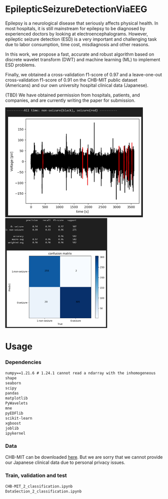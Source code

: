 # EpilepticSeizureDetectionViaEEG
Epilepsy is a neurological disease that seriously affects physical health. In most hospitals, it is still mainstream for epilepsy to be diagnosed by experienced doctors by looking at electroencephalograms. However, epileptic seizure detection (ESD) is a very important and challenging task due to labor consumption, time cost, misdiagnosis and other reasons.

In this work, we propose a fast, accurate and robust algorithm based on discrete wavelet transform (DWT) and machine learning (ML) to implement ESD problems.

Finally, we obtained a cross-validation f1-score of 0.97 and a leave-one-out cross-validation f1-score of 0.91 on the CHB-MIT public dataset (Americans) and our own university hospital clinical data (Japanese).

(TBD) We have obtained permission from hospitals, patients, and companies, and are currently writing the paper for submission. 

<img src = './result/2.png' alt='drawing' height='350'/>

<img src = './result/1.png' alt='drawing' height='350'/>

# Usage

### Dependencies
```
numpy==1.21.6 # 1.24.1 cannot read a ndarray with the inhomogeneous shape 
seaborn
scipy
pandas
matplotlib
PyWavelets
mne
pyEDFlib
scikit-learn
xgboost
joblib
ipykernel
```

### Data
CHB-MIT can be downloaded [here](https://physionet.org/content/chbmit/1.0.0/). But we are sorry that we cannot provide our Japanese clinical data due to personal privacy issues.

### Train, validation and test
```
CHB-MIT_2_classification.ipynb
DataSection_2_classification.ipynb
```




